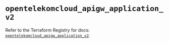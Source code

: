 # `opentelekomcloud_apigw_application_v2`

Refer to the Terraform Registry for docs: [`opentelekomcloud_apigw_application_v2`](https://registry.terraform.io/providers/opentelekomcloud/opentelekomcloud/1.36.12/docs/resources/apigw_application_v2).
